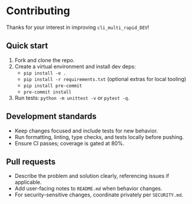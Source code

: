 # Contributing

Thanks for your interest in improving `cli_multi_rapid_DEV`!

## Quick start

1. Fork and clone the repo.
2. Create a virtual environment and install dev deps:
   - `pip install -e .`
   - `pip install -r requirements.txt` (optional extras for local tooling)
   - `pip install pre-commit`
   - `pre-commit install`
3. Run tests: `python -m unittest -v` or `pytest -q`.

## Development standards

- Keep changes focused and include tests for new behavior.
- Run formatting, linting, type checks, and tests locally before pushing.
- Ensure CI passes; coverage is gated at 80%.

## Pull requests

- Describe the problem and solution clearly, referencing issues if applicable.
- Add user-facing notes to `README.md` when behavior changes.
- For security-sensitive changes, coordinate privately per `SECURITY.md`.

